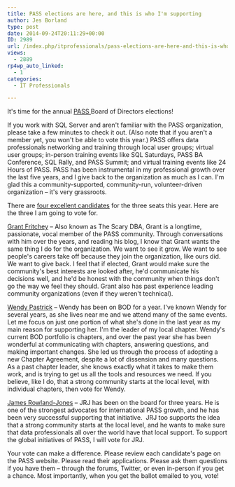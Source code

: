 ```yaml
---
title: PASS elections are here, and this is who I'm supporting
author: Jes Borland
type: post
date: 2014-09-24T20:11:29+00:00
ID: 2989
url: /index.php/itprofessionals/pass-elections-are-here-and-this-is-who-im-supporting/
views:
  - 2889
rp4wp_auto_linked:
  - 1
categories:
  - IT Professionals

---
```

It's time for the annual <a href="http://sqlpass.org" target="_blank">PASS </a>Board of Directors elections!

If you work with SQL Server and aren't familiar with the PASS organization, please take a few minutes to check it out. (Also note that if you aren't a member yet, you won't be able to vote this year.) PASS offers data professionals networking and training through local user groups; virtual user groups; in-person training events like SQL Saturdays, PASS BA Conference, SQL Rally, and PASS Summit; and virtual training events like 24 Hours of PASS. PASS has been instrumental in my professional growth over the last five years, and I give back to the organization as much as I can. I'm glad this a community-supported, community-run, volunteer-driven organization – it's very grassroots.

There are <a href="http://www.sqlpass.org/elections.aspx" target="_blank">four excellent candidates</a> for the three seats this year. Here are the three I am going to vote for.

<a href="http://www.sqlpass.org/Elections/Candidates/grantfritchey.aspx" target="_blank">Grant Fritchey</a> – Also known as The Scary DBA, Grant is a longtime, passionate, vocal member of the PASS community. Through conversations with him over the years, and reading his blog, I know that Grant wants the same thing I do for the organization. We want to see it grow. We want to see people's careers take off because they join the organization, like ours did. We want to give back. I feel that if elected, Grant would make sure the community's best interests are looked after, he'd communicate his decisions well, and he'd be honest with the community when things don't go the way we feel they should. Grant also has past experience leading community organizations (even if they weren't technical).

<a href="http://www.sqlpass.org/Elections/Candidates/wendypastrick.aspx" target="_blank">Wendy Pastrick</a> – Wendy has been on BOD for a year. I've known Wendy for several years, as she lives near me and we attend many of the same events. Let me focus on just one portion of what she's done in the last year as my main reason for supporting her. I'm the leader of my local chapter. Wendy's current BOD portfolio is chapters, and over the past year she has been wonderful at communicating with chapters, answering questions, and making important changes. She led us through the process of adopting a new Chapter Agreement, despite a lot of dissension and many questions. As a past chapter leader, she knows exactly what it takes to make them work, and is trying to get us all the tools and resources we need. If you believe, like I do, that a strong community starts at the local level, with individual chapters, then vote for Wendy.

<a href="http://www.sqlpass.org/Elections/Candidates/jamesrowlandjones.aspx" target="_blank">James Rowland-Jones</a> – JRJ has been on the board for three years. He is one of the strongest advocates for international PASS growth, and he has been very successful supporting that initiative.  JRJ too supports the idea that a strong community starts at the local level, and he wants to make sure that data professionals all over the world have that local support. To support the global initiatives of PASS, I will vote for JRJ.

Your vote can make a difference. Please review each candidate's page on the PASS website. Please read their applications. Please ask them questions if you have them – through the forums, Twitter, or even in-person if you get a chance. Most importantly, when you get the ballot emailed to you, vote!
